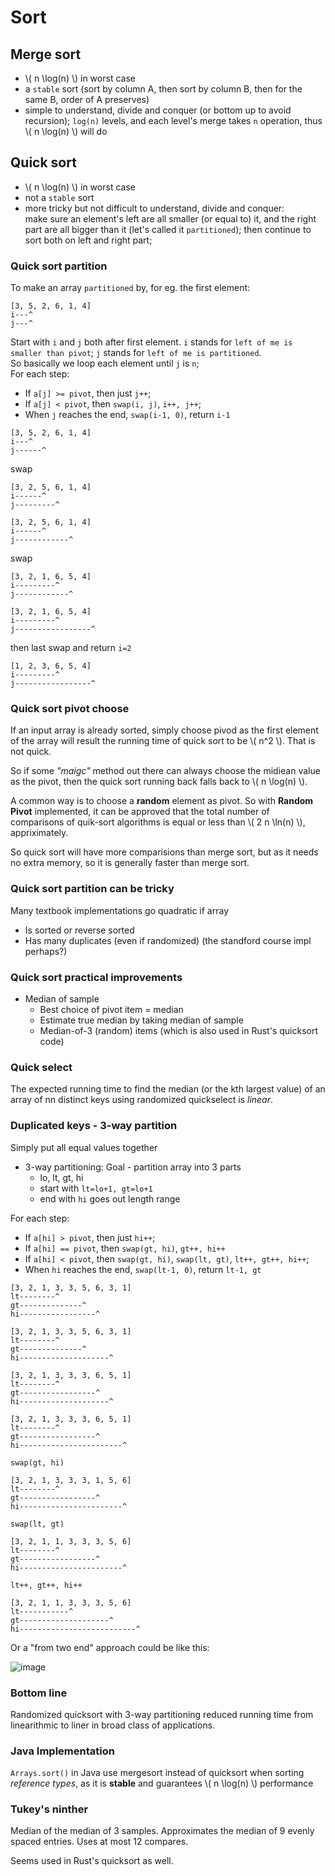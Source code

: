 # Sort

## Merge sort
  * \\( n \log(n) \\) in worst case
  * a `stable` sort (sort by column A, then sort by column B, then for the same B, order of A preserves)
  * simple to understand, divide and conquer (or bottom up to avoid recursion); `log(n)` levels, and each level's merge takes `n` operation, thus \\( n \log(n) \\)  will do

## **Quick sort**
  * \\( n \log(n) \\) in worst case
  * not a `stable` sort
  * more tricky but not difficult to understand, divide and conquer: <br>
    make sure an element's left are all smaller (or equal to) it, and the
    right part are all bigger than it (let's called it `partitioned`); then continue to sort both on left and right part;
  
### Quick sort partition
To make an array `partitioned` by, for eg. the first element: <br>
```
[3, 5, 2, 6, 1, 4]
i---^
j---^
```
Start with `i` and `j` both after first element.
`i` stands for `left of me is smaller than pivot`; `j` stands for `left of me is partitioned`. <br>
So basically we loop each element until `j` is `n`;<br>
For each step:<br>
  * If `a[j] >= pivot`, then just `j++`;
  * If `a[j] < pivot`, then `swap(i, j)`, `i++, j++`;
  * When `j` reaches the end, `swap(i-1, 0)`, return `i-1`
```
[3, 5, 2, 6, 1, 4]
i---^
j------^
``` 
swap
```
[3, 2, 5, 6, 1, 4]
i------^
j---------^
```
```
[3, 2, 5, 6, 1, 4]
i------^
j------------^
```
swap
```
[3, 2, 1, 6, 5, 4]
i---------^
j------------^
``` 
```
[3, 2, 1, 6, 5, 4]
i---------^
j-----------------^
```
then last swap and return `i=2`
```
[1, 2, 3, 6, 5, 4]
i---------^
j-----------------^
```

### Quick sort pivot choose

If an input array is already sorted, simply choose pivod as the first element
of the array will result the running time of quick sort to be \\( n^2 \\).
That is not quick.

So if some *"maigc"* method out there can always choose the midiean value 
as the pivot, then the quick sort running back falls back to \\( n \log(n) \\).

A common way is to choose a **random** element as pivot.
So with **Random Pivot** implemented, it can be approved 
that the total number of comparisons of quik-sort 
algorithms is equal or less than  \\( 2 n \ln(n) \\), 
appriximately.

So quick sort will have more comparisions than merge sort,
but as it needs no extra memory, so it is generally faster
than merge sort.

### Quick sort partition can be tricky
Many textbook implementations go quadratic if array
* Is sorted or reverse sorted
* Has many duplicates (even if randomized) (the standford course impl perhaps?)

### Quick sort practical improvements 
* Median of sample
  * Best choice of pivot item = median
  * Estimate true median by taking median of sample
  * Median-of-3 (random) items (which is also used in Rust's quicksort code)

### Quick select

The expected running time to find the median (or the kth largest value) of an array of nn distinct keys using randomized quickselect is *linear*.

### Duplicated keys - 3-way partition
Simply put all equal values together 
* 3-way partitioning: Goal - partition array into 3 parts
  - lo, lt, gt, hi
  - start with `lt=lo+1, gt=lo+1`
  - end with `hi` goes out length range

For each step:<br>
  * If `a[hi] > pivot`, then just `hi++`;
  * If `a[hi] == pivot`, then `swap(gt, hi)`, `gt++, hi++`
  * If `a[hi] < pivot`, then `swap(gt, hi)`,  `swap(lt, gt)`, `lt++, gt++, hi++`;
  * When `hi` reaches the end, `swap(lt-1, 0)`, return `lt-1, gt`
```
[3, 2, 1, 3, 3, 5, 6, 3, 1]
lt--------^
gt--------------^
hi-----------------^
```
```
[3, 2, 1, 3, 3, 5, 6, 3, 1]
lt--------^
gt--------------^
hi--------------------^
```
```
[3, 2, 1, 3, 3, 3, 6, 5, 1]
lt--------^
gt-----------------^
hi--------------------^
```
```
[3, 2, 1, 3, 3, 3, 6, 5, 1]
lt--------^
gt-----------------^
hi-----------------------^
```
`swap(gt, hi)`
```
[3, 2, 1, 3, 3, 3, 1, 5, 6]
lt--------^
gt-----------------^
hi-----------------------^
```
`swap(lt, gt)`
```
[3, 2, 1, 1, 3, 3, 3, 5, 6]
lt--------^
gt-----------------^
hi-----------------------^
```
`lt++, gt++, hi++`
```
[3, 2, 1, 1, 3, 3, 3, 5, 6]
lt-----------^
gt--------------------^
hi--------------------------^
```

Or a "from two end" approach could be like this:

![image](https://user-images.githubusercontent.com/161689/113506443-35a1a480-9545-11eb-8772-e2066045a12e.png)

### Bottom line
Randomized quicksort with 3-way partitioning reduced running time from linearithmic to liner in broad class of applications.

### Java Implementation
`Arrays.sort()` in Java use mergesort instead of quicksort when sorting *reference types*, as it is **stable** and guarantees \\( n \log(n) \\) performance

### Tukey's ninther
Median of the median of 3 samples.
Approximates the median of 9 evenly spaced entries. Uses at most 12 compares.

Seems used in Rust's quicksort as well.